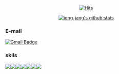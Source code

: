 <div align=center>

[![Hits](https://hits.seeyoufarm.com/api/count/incr/badge.svg?url=https%3A%2F%2Fgithub.com%2Fzzsza)](https://hits.seeyoufarm.com) 
 
 [![jong-jang's github stats](https://github-readme-stats.vercel.app/api?username=jong-jang)](https://github.com/anuraghazra/github-readme-stats)
 
</div>

### E-mail
 [![Gmail Badge](https://img.shields.io/badge/Gmail-d14836?style=flat-square&logo=Gmail&logoColor=white&link=mailto:jjh0299@gmail.com)](mailto:jjh0299@gmail.com)
 
### skils
<img src="https://img.shields.io/badge/HTML-dddddd?style=for-the-badge&logo=Html5&logoColor=E34F26"><img src="https://img.shields.io/badge/CSS-dddddd?style=for-the-badge&logo=Css3&logoColor=1572B6"><img src="https://img.shields.io/badge/JavaScript-dddddd?style=for-the-badge&logo=JavaScript&logoColor=F7DF1E"><img src="https://img.shields.io/badge/jQuery-dddddd?style=for-the-badge&logo=jQuery&logoColor=0769AD"><img src="https://img.shields.io/badge/Gulp-dddddd?style=for-the-badge&logo=gulp&logoColor=CF4647"><img src="https://img.shields.io/badge/Sass-dddddd?style=for-the-badge&logo=Sass&logoColor=ff8888"><img src="https://img.shields.io/badge/React-dddddd?style=for-the-badge&logo=React&logoColor=8888ff">
